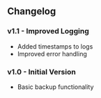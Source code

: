 ## Changelog
### v1.1 - Improved Logging
- Added timestamps to logs
- Improved error handling

### v1.0 - Initial Version
- Basic backup functionality

